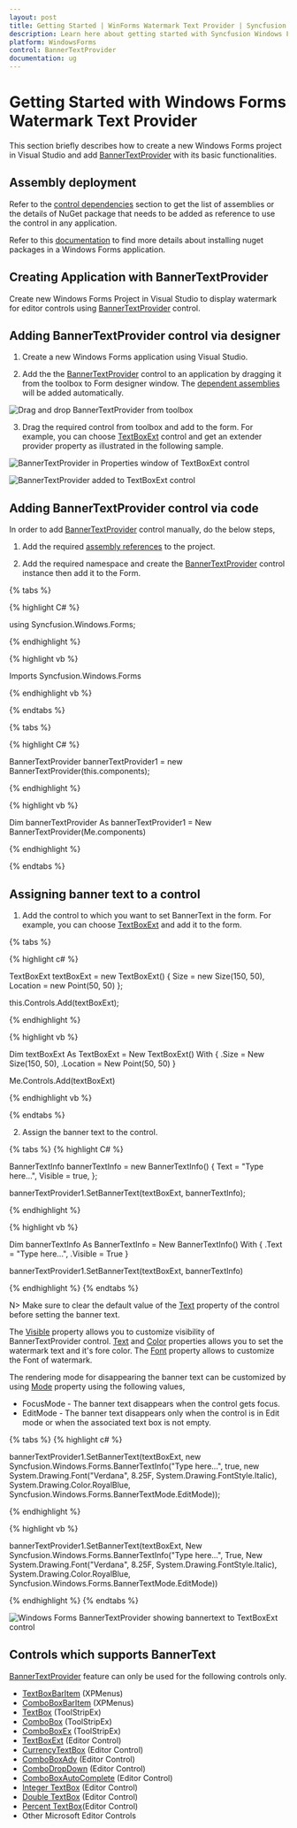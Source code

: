 ```yaml
---
layout: post
title: Getting Started | WinForms Watermark Text Provider | Syncfusion
description: Learn here about getting started with Syncfusion Windows Forms Watermark Text Provider (BannerText) control and more details.
platform: WindowsForms
control: BannerTextProvider
documentation: ug
---
```


# Getting Started with Windows Forms Watermark Text Provider

This section briefly describes how to create a new Windows Forms project in Visual Studio and add [BannerTextProvider](https://help.syncfusion.com/cr/windowsforms/Syncfusion.Windows.Forms.BannerTextProvider.html) with its basic functionalities.

## Assembly deployment

Refer to the [control dependencies](https://help.syncfusion.com/windowsforms/control-dependencies#bannertextprovider) section to get the list of assemblies or the details of NuGet package that needs to be added as reference to use the control in any application.

Refer to this [documentation](https://help.syncfusion.com/windowsforms/visual-studio-integration/nuget-packages) to find more details about installing nuget packages in a Windows Forms application.

## Creating Application with BannerTextProvider
Create new Windows Forms Project in Visual Studio to display watermark for editor controls using [BannerTextProvider](https://help.syncfusion.com/cr/windowsforms/Syncfusion.Windows.Forms.BannerTextProvider.html) control.

## Adding BannerTextProvider control via designer

1) Create a new Windows Forms application using Visual Studio.

2) Add the the [BannerTextProvider](https://help.syncfusion.com/cr/windowsforms/Syncfusion.Windows.Forms.BannerTextProvider.html) control to an application by dragging it from the toolbox to Form designer window. The [dependent assemblies](https://help.syncfusion.com/windowsforms/control-dependencies#bannertextprovider) will be added automatically.

![Drag and drop BannerTextProvider from toolbox](GettingStarted_images/GettingStarted_img1.png) 

3) Drag the required control from toolbox and add to the form. For example, you can choose [TextBoxExt](https://help.syncfusion.com/cr/windowsforms/Syncfusion.Windows.Forms.Tools.TextBoxExt.html) control and get an extender provider property as illustrated in the following sample.

![BannerTextProvider in Properties window of TextBoxExt control](GettingStarted_images/GettingStarted_img3.png) 

![BannerTextProvider added to TextBoxExt control](GettingStarted_images/GettingStarted_img2.png) 

## Adding BannerTextProvider control via code

In order to add [BannerTextProvider](https://help.syncfusion.com/cr/windowsforms/Syncfusion.Windows.Forms.BannerTextProvider.html) control manually, do the below steps,

1) 	Add the required [assembly references](https://help.syncfusion.com/windowsforms/control-dependencies#bannertextprovider) to the project.

2) Add the required namespace and create the [BannerTextProvider](https://help.syncfusion.com/cr/windowsforms/Syncfusion.Windows.Forms.BannerTextProvider.html) control instance then add it to the Form.

{% tabs %}

{% highlight C# %}

using Syncfusion.Windows.Forms;

{% endhighlight %}

{% highlight vb %}

Imports Syncfusion.Windows.Forms

{% endhighlight vb %}

{% endtabs %}

{% tabs %}

{% highlight C# %}

BannerTextProvider bannerTextProvider1 = new BannerTextProvider(this.components);

{% endhighlight %}

{% highlight vb %}

Dim bannerTextProvider As bannerTextProvider1 = New BannerTextProvider(Me.components)

{% endhighlight %}

{% endtabs %}


## Assigning banner text to a control

1) Add the control to which you want to set BannerText in the form. For example, you can choose [TextBoxExt](https://help.syncfusion.com/cr/windowsforms/Syncfusion.Windows.Forms.Tools.TextBoxExt.html) and add it to the form.

{% tabs %}

{% highlight c# %}

TextBoxExt textBoxExt = new TextBoxExt()
{
    Size = new Size(150, 50),
    Location = new Point(50, 50)
};

this.Controls.Add(textBoxExt);

{% endhighlight %}

{% highlight vb %}

 Dim textBoxExt As TextBoxExt = New TextBoxExt() With 
{
    .Size = New Size(150, 50),
    .Location = New Point(50, 50)
}

Me.Controls.Add(textBoxExt)

{% endhighlight vb %}

{% endtabs %}

2) Assign the banner text to the control.

{% tabs %}
{% highlight C# %}

 BannerTextInfo bannerTextInfo = new BannerTextInfo()
{
    Text = "Type here...",
    Visible = true,
};

bannerTextProvider1.SetBannerText(textBoxExt, bannerTextInfo);

{% endhighlight %}

{% highlight vb %}

Dim bannerTextInfo As BannerTextInfo = New BannerTextInfo() With 
{
    .Text = "Type here...",
    .Visible = True
}

bannerTextProvider1.SetBannerText(textBoxExt, bannerTextInfo)

{% endhighlight %}
{% endtabs %}

N> Make sure to clear the default value of the [Text](https://help.syncfusion.com/cr/windowsforms/Syncfusion.Windows.Forms.BannerTextInfo.html#Syncfusion_Windows_Forms_BannerTextInfo_Text) property of the control before setting the banner text.

The [Visible](https://help.syncfusion.com/cr/windowsforms/Syncfusion.Windows.Forms.BannerTextInfo.html#Syncfusion_Windows_Forms_BannerTextInfo_Visible) property allows you to customize visibility of BannerTextProvider control. [Text](https://help.syncfusion.com/cr/windowsforms/Syncfusion.Windows.Forms.BannerTextInfo.html#Syncfusion_Windows_Forms_BannerTextInfo_Text) and [Color](https://help.syncfusion.com/cr/windowsforms/Syncfusion.Windows.Forms.BannerTextInfo.html#Syncfusion_Windows_Forms_BannerTextInfo__ctor_System_String_System_Boolean_System_Drawing_Font_System_Drawing_Color_Syncfusion_Windows_Forms_BannerTextMode_) properties allows you to set the watermark text and it's fore color. The [Font](https://help.syncfusion.com/cr/windowsforms/Syncfusion.Windows.Forms.BannerTextInfo.html#Syncfusion_Windows_Forms_BannerTextInfo__ctor_System_String_System_Boolean_System_Drawing_Font_System_Drawing_Color_Syncfusion_Windows_Forms_BannerTextMode_) property allows to customize the Font of watermark.

The rendering mode for disappearing the banner text can be customized by using [Mode](https://help.syncfusion.com/cr/windowsforms/Syncfusion.Windows.Forms.BannerTextInfo.html#Syncfusion_Windows_Forms_BannerTextInfo_Mode) property using the following values,

* FocusMode - The banner text disappears when the control gets focus.
* EditMode - The banner text disappears only when the control is in Edit mode or when the associated text box is not empty.


{% tabs %}
{% highlight c# %}

bannerTextProvider1.SetBannerText(textBoxExt, new Syncfusion.Windows.Forms.BannerTextInfo("Type here...", true, new System.Drawing.Font("Verdana", 8.25F, System.Drawing.FontStyle.Italic), System.Drawing.Color.RoyalBlue, Syncfusion.Windows.Forms.BannerTextMode.EditMode));

{% endhighlight %}

{% highlight vb %}

bannerTextProvider1.SetBannerText(textBoxExt, New Syncfusion.Windows.Forms.BannerTextInfo("Type here...", True, New System.Drawing.Font("Verdana", 8.25F, System.Drawing.FontStyle.Italic), System.Drawing.Color.RoyalBlue, Syncfusion.Windows.Forms.BannerTextMode.EditMode))

{% endhighlight %}
{% endtabs %}
 
 ![Windows Forms BannerTextProvider showing bannertext to TextBoxExt control](Overview_images/Banner_textbox.png) 


## Controls which supports BannerText

 [BannerTextProvider](https://help.syncfusion.com/cr/windowsforms/Syncfusion.Windows.Forms.BannerTextProvider.html) feature can only be used for the following controls only.

* [TextBoxBarItem](https://help.syncfusion.com/windowsforms/popupmenu/baritem-types#textboxbaritem ) (XPMenus)
* [ComboBoxBarItem](https://help.syncfusion.com/windowsforms/popupmenu/baritem-types#comboboxbaritem ) (XPMenus)
* [TextBox](https://help.syncfusion.com/windowsforms/ribbon/getting-started#add-toolstriptextbox ) (ToolStripEx)
* [ComboBox](https://help.syncfusion.com/windowsforms/ribbon/getting-started#toolstripcombobox ) (ToolStripEx)
* [ComboBoxEx](https://help.syncfusion.com/windowsforms/ribbon/getting-started#toolstripcomboboxex ) (ToolStripEx)
* [TextBoxExt](https://help.syncfusion.com/windowsforms/textbox/overview ) (Editor Control)
* [CurrencyTextBox](https://help.syncfusion.com/windowsforms/currency-textbox/overview ) (Editor Control)
* [ComboBoxAdv](https://help.syncfusion.com/windowsforms/classic/combobox/overview ) (Editor Control)
* [ComboDropDown](https://help.syncfusion.com/windowsforms/combobox-dropdown/overview ) (Editor Control)
* [ComboBoxAutoComplete](https://help.syncfusion.com/windowsforms/classic/autocomplete/overview ) (Editor Control)
* [Integer TextBox](https://help.syncfusion.com/windowsforms/integer-textbox/overview ) (Editor Control)
* [Double TextBox](https://help.syncfusion.com/windowsforms/double-textbox/overview ) (Editor Control)
* [Percent TextBox](https://help.syncfusion.com/windowsforms/percent-textbox/overview )(Editor Control)
* Other Microsoft Editor Controls

